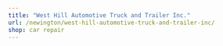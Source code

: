 ```yaml
---
title: "West Hill Automotive Truck and Trailer Inc."
url: /newington/west-hill-automotive-truck-and-trailer-inc/
shop: car repair
---
```

